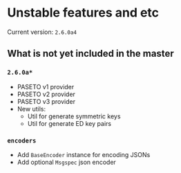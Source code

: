 # Unstable features and etc

Current version: `2.6.0a4`

## What is not yet included in the master


### `2.6.0a*`
- PASETO v1 provider
- PASETO v2 provider
- PASETO v3 provider
- New utils:
  - Util for generate symmetric keys
  - Util for generate ED key pairs

### `encoders`
- Add `BaseEncoder` instance for encoding JSONs
- Add optional `Msgspec` json encoder